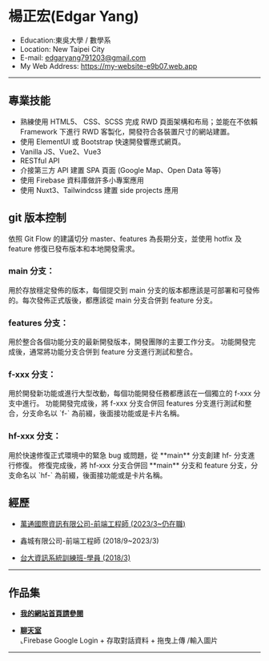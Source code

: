 <h1>楊正宏(Edgar Yang)</h1>
<ul>
  <li>Education:東吳大學 / 數學系</li>
  <li>Location: New Taipei City</li>
  <li>E-mail:  
    <a href="mailto:edgaryang791203@gmail.com">edgaryang791203@gmail.com</a>
   </li>
  <li>My Web Address: 
    <a href="https://my-website-e9b07.web.app" target="_blank">https://my-website-e9b07.web.app</a>
  </li>
</ul>
<hr>
<h2>專業技能</h2>
<ul>
  <li>熟練使用 HTML5、 CSS、SCSS 完成 RWD 頁面架構和布局；並能在不依賴 Framework 下進行 RWD 客製化，開發符合各裝置尺寸的網站建置。</li>
  <li>使用 ElementUI 或 Bootstrap 快速開發響應式網頁。</li>
  <li>Vanilla JS、Vue2、Vue3</li>
  <li>RESTful API</li>
  <li>介接第三方 API 建置 SPA 頁面 (Google Map、Open Data 等等)</li>
  <li>使用 Firebase 資料庫做許多小專案應用</li>
  <li>使用 Nuxt3、Tailwindcss 建置 side projects 應用</li>
</ul>
<h2>git 版本控制</h2>
<div>
  <p>依照 Git Flow 的建議切分 master、features 為長期分支，並使用 hotfix 及 feature 修復已發布版本和本地開發需求。</p>
  <h3>main 分支：</h3>
  <p>用於存放穩定發佈的版本，每個提交到 main 分支的版本都應該是可部署和可發佈的。每次發佈正式版後，都應該從 main 分支合併到 feature 分支。</p>
  <h3>features 分支：</h3>
  <p>
  用於整合各個功能分支的最新開發版本，開發團隊的主要工作分支。
  功能開發完成後，通常將功能分支合併到 feature 分支進行測試和整合。
  </p>
  <h3>f-xxx 分支：</h3>
  <p>
  用於開發新功能或進行大型改動，每個功能開發任務都應該在一個獨立的 f-xxx 分支中進行。
  功能開發完成後，將 f-xxx 分支合併回 features 分支進行測試和整合，分支命名以 `f-` 為前綴，後面接功能或是卡片名稱。
  </p>
  <h3>hf-xxx 分支：</h3>
  <p>
  用於快速修復正式環境中的緊急 bug 或問題，從 **main** 分支創建 hf- 分支進行修復。
  修復完成後，將 hf-xxx 分支合併回 **main** 分支和 feature  分支，分支命名以 `hf-` 為前綴，後面接功能或是卡片名稱。
  </p>
</div>
<h2>經歷</h2>
<ul>
  <li>
    <a href="https://www.104.com.tw/company/1a2x6bmhup">
      <span>萬通國際資訊有限公司-前端工程師</span>
      <span>(2023/3~仍在職)</span>
    </a>
  </li>
  <li>
    <p>
      <span>鑫城有限公司-前端工程師</span>
      <span>(2018/9~2023/3)</span>
    </p>
  </li>
  <li>
    <a href="https://train.csie.ntu.edu.tw/train/">
      <span>台大資訊系統訓練班-學員</span>
      <span>(2018/3)</span>
    </a>
  </li>
</ul>
<hr>
<h2>作品集</h2>
<ul>
  <li>
    <p>
        <a href="https://my-website-e9b07.web.app/" target="_blank" rel="nofollow">
          <b>我的網站首頁請參閱</b>
        </a>
    </p>
  </li>
  <li>
    <p>
        <a href="https://edgaryang791203.github.io/chatroomDemo/" target="_blank" rel="nofollow">
          <b>聊天室</b>
        </a>
        </br>
        ⌞Firebase Google Login + 存取對話資料 + 拖曳上傳 /輸入圖片
    </p>
  </li>
</ul>
<hr>
